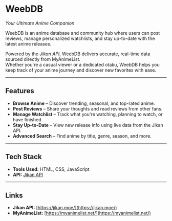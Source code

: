 # WeebDB

_Your Ultimate Anime Companion_

WeebDB is an anime database and community hub where users can post reviews, manage personalized watchlists, and stay up-to-date with the latest anime releases.

Powered by the _Jikan API_, WeebDB delivers accurate, real-time data sourced directly from MyAnimeList.  
Whether you're a casual viewer or a dedicated otaku, WeebDB helps you keep track of your anime journey and discover new favorites with ease.

---

## Features

- **Browse Anime** – Discover trending, seasonal, and top-rated anime.
- **Post Reviews** – Share your thoughts and read reviews from other fans.
- **Manage Watchlist** – Track what you're watching, planning to watch, or have finished.
- **Stay Up-to-Date** – View new release info using live data from the Jikan API.
- **Advanced Search** – Find anime by title, genre, season, and more.

---

## Tech Stack

- **Tools Used:** HTML, CSS, JavaScript
- **API:** [Jikan API](https://jikan.moe/)

---

## Links

- **Jikan API:** [https://jikan.moe/](https://jikan.moe/)
- **MyAnimeList:** [https://myanimelist.net/](https://myanimelist.net/)
